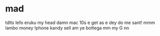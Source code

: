 # mad
tdlts
lefo
eruku
my head
damn
mac 10s
e get as e dey do me
sant!
mmm
lambo
money
!phone
kandy
sell am
ye
bottega
mm
my G
nn
